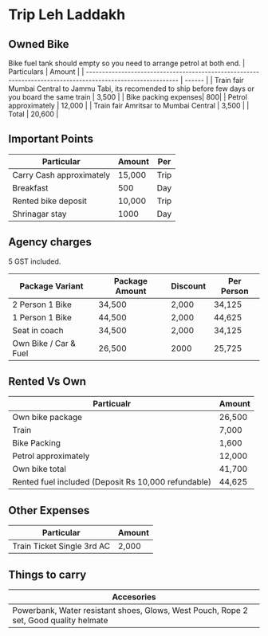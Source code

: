 # Trip Leh Laddakh

## Owned Bike

Bike fuel tank should empty so you need to arrange petrol at both end.
| Particulars | Amount |
| ----------------------------------------------------------------------------------------------------------- | ------ |
| Train fair Mumbai Central to Jammu Tabi, its recomended to ship before few days or you board the same train | 3,500 |
| Bike packing expenses| 800|
| Petrol approximately | 12,000 |
| Train fair Amritsar to Mumbai Central | 3,500 |
| Total | 20,600 |

## Important Points

| Particular               | Amount | Per  |
| ------------------------ | ------ | ---- |
| Carry Cash approximately | 15,000 | Trip |
| Breakfast                | 500    | Day  |
| Rented bike deposit      | 10,000 | Trip |
| Shrinagar stay           | 1000   | Day  |

## Agency charges

5 GST included.

| Package Variant       | Package Amount | Discount | Per Person |
| --------------------- | -------------- | -------- | ---------- |
| 2 Person 1 Bike       | 34,500         | 2,000    | 34,125     |
| 1 Person 1 Bike       | 44,500         | 2,000    | 44,625     |
| Seat in coach         | 34,500         | 2,000    | 34,125     |
| Own Bike / Car & Fuel | 26,500         | 2000     | 25,725     |

## Rented Vs Own

| Particualr                                          | Amount |
| --------------------------------------------------- | ------ |
| Own bike package                                    | 26,500 |
| Train                                               | 7,000  |
| Bike Packing                                        | 1,600  |
| Petrol approximately                                | 12,000 |
| Own bike total                                      | 41,700 |
| Rented fuel included (Deposit Rs 10,000 refundable) | 44,625 |

## Other Expenses

| Particular                 | Amount |
| -------------------------- | ------ |
| Train Ticket Single 3rd AC | 2,000  |

## Things to carry

| Accesories                                                                            |
| ------------------------------------------------------------------------------------- |
| Powerbank, Water resistant shoes, Glows, West Pouch, Rope 2 set, Good quality helmate |
